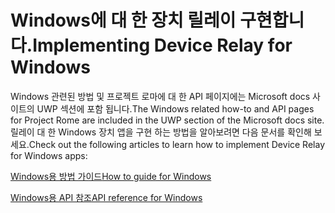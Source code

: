 # <a name="implementing-device-relay-for-windows"></a><span data-ttu-id="9a073-101">Windows에 대 한 장치 릴레이 구현합니다.</span><span class="sxs-lookup"><span data-stu-id="9a073-101">Implementing Device Relay for Windows</span></span>

<span data-ttu-id="9a073-102">Windows 관련된 방법 및 프로젝트 로마에 대 한 API 페이지에는 Microsoft docs 사이트의 UWP 섹션에 포함 됩니다.</span><span class="sxs-lookup"><span data-stu-id="9a073-102">The Windows related how-to and API pages for Project Rome are included in the UWP section of the Microsoft docs site.</span></span> <span data-ttu-id="9a073-103">릴레이 대 한 Windows 장치 앱을 구현 하는 방법을 알아보려면 다음 문서를 확인해 보세요.</span><span class="sxs-lookup"><span data-stu-id="9a073-103">Check out the following articles to learn how to implement Device Relay for Windows apps:</span></span>

[<span data-ttu-id="9a073-104">Windows용 방법 가이드</span><span class="sxs-lookup"><span data-stu-id="9a073-104">How to guide for Windows</span></span>](https://docs.microsoft.com/windows/uwp/launch-resume/connected-apps-and-devices)

[<span data-ttu-id="9a073-105">Windows용 API 참조</span><span class="sxs-lookup"><span data-stu-id="9a073-105">API reference for Windows</span></span>](https://docs.microsoft.com/uwp/api/Windows.System.RemoteSystems)